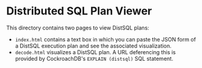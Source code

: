 # Distributed SQL Plan Viewer

This directory contains two pages to view DistSQL plans:

* `index.html` contains a text box in which you can paste the JSON form of a
  DistSQL execution plan and see the associated visualization.
* `decode.html` visualizes a DistSQL plan. A URL deferencing this is provided
  by CockroachDB's `EXPLAIN (distsql)` SQL statement.
